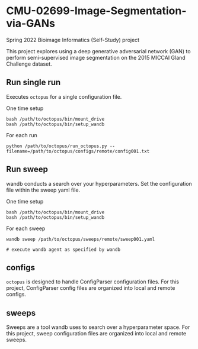 # CMU-02699-Image-Segmentation-via-GANs

Spring 2022 Bioimage Informatics (Self-Study) project

This project explores using a deep generative adversarial network (GAN) to perform semi-supervised image segmentation on the 2015 MICCAI Gland Challenge dataset.


## Run single run

Executes `octopus` for a single configuration file.

One time setup

```commandline
bash /path/to/octopus/bin/mount_drive
bash /path/to/octopus/bin/setup_wandb
```

For each run

```commandline
python /path/to/octopus/run_octopus.py --filename=/path/to/octopus/configs/remote/config001.txt
```

## Run sweep

wandb conducts a search over your hyperparameters. Set the configuration file within the sweep yaml file.

One time setup

```commandline
bash /path/to/octopus/bin/mount_drive
bash /path/to/octopus/bin/setup_wandb
```

For each sweep

```commandline
wandb sweep /path/to/octopus/sweeps/remote/sweep001.yaml

# execute wandb agent as specified by wandb
```

## configs

`octopus` is designed to handle ConfigParser configuration files. For this project, ConfigParser config files are
organized into local and remote configs.

## sweeps

Sweeps are a tool wandb uses to search over a hyperparameter space. For this project, sweep configuration files are
organized into local and remote sweeps.


